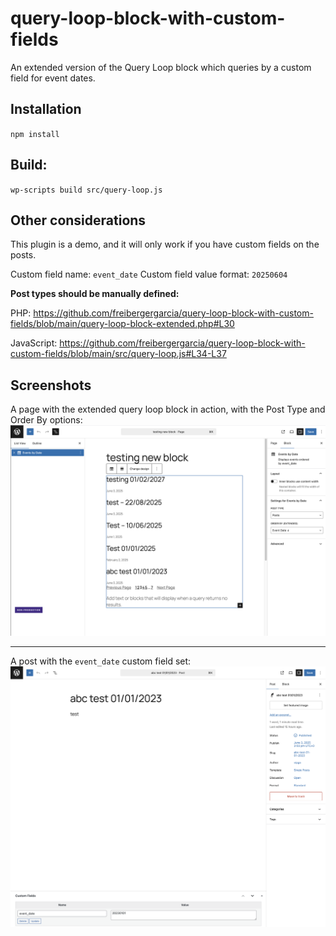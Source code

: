 # query-loop-block-with-custom-fields
An extended version of the Query Loop block which queries by a custom field for event dates.

## Installation

`npm install`

## Build:
`wp-scripts build src/query-loop.js`

## Other considerations

This plugin is a demo, and it will only work if you have custom fields on the posts.

Custom field name: `event_date`
Custom field value format: `20250604`

<strong>Post types should be manually defined:</strong>

PHP: https://github.com/freibergergarcia/query-loop-block-with-custom-fields/blob/main/query-loop-block-extended.php#L30

JavaScript: https://github.com/freibergergarcia/query-loop-block-with-custom-fields/blob/main/src/query-loop.js#L34-L37

## Screenshots

A page with the extended query loop block in action, with the Post Type and Order By options:
![A page with the extended query loop block in action, with the Post Type and Order By options](screenshots/Events%20by%20Date%20Block%20Page.png)

---

A post with the `event_date` custom field set:
![A post with the `event_date` custom field set](screenshots/Events%20by%20Date%20Block%20Custom%20Field.png)
